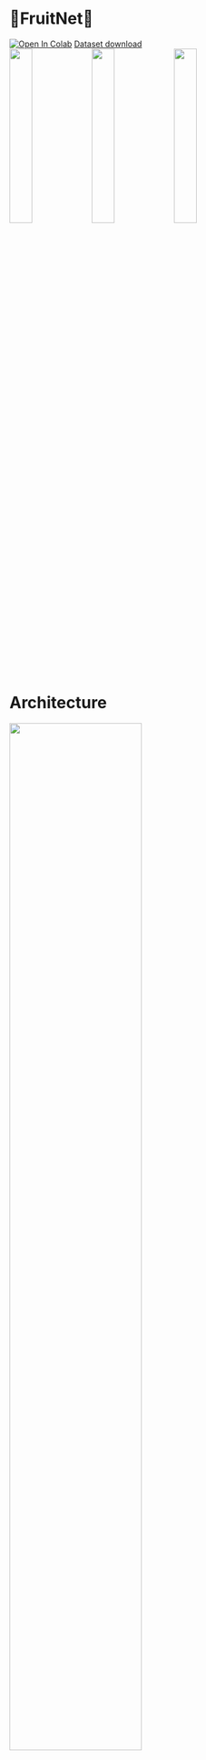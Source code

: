 # 🍌FruitNet🥝
<a href="https://colab.research.google.com/drive/1uEmHVAXZre1hUgqMokzmeYIpcVnuSEQ8?usp=sharing" target="_blank"><img src="https://colab.research.google.com/assets/colab-badge.svg" alt="Open In Colab"></a> <a href="https://3a7b1c50-c094-442d-9a2b-ec7d86e02c7c.selstorage.ru/data.zip">Dataset download</a><br>
<img src="https://i.imgur.com/7caMCIJ.png" width=28%>
<img src="https://i.imgur.com/fhQqzPu.png" width=28%>
<img src="https://i.imgur.com/jAI0GXW.png" width=28%> <br>
# Architecture
<img src="https://github.com/shershunov/FruitNet/assets/71601841/fb46ee62-d411-4701-a9bd-80718a793172" width=68%>
